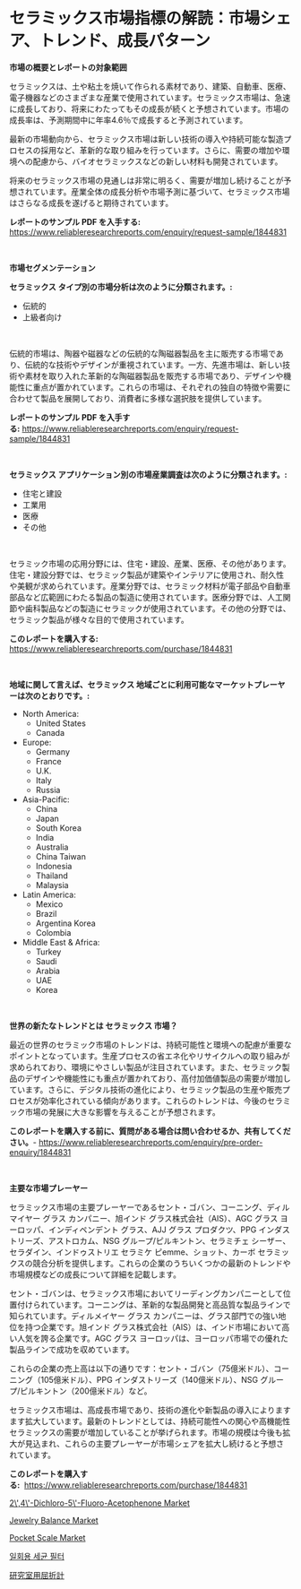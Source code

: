 <p><h1>セラミックス市場指標の解読：市場シェア、トレンド、成長パターン</h1></p><p><strong>市場の概要とレポートの対象範囲</strong></p>
<p><p>セラミックスは、土や粘土を焼いて作られる素材であり、建築、自動車、医療、電子機器などのさまざまな産業で使用されています。セラミックス市場は、急速に成長しており、将来にわたってもその成長が続くと予想されています。市場の成長率は、予測期間中に年率4.6％で成長すると予測されています。</p><p>最新の市場動向から、セラミックス市場は新しい技術の導入や持続可能な製造プロセスの採用など、革新的な取り組みを行っています。さらに、需要の増加や環境への配慮から、バイオセラミックスなどの新しい材料も開発されています。</p><p>将来のセラミックス市場の見通しは非常に明るく、需要が増加し続けることが予想されています。産業全体の成長分析や市場予測に基づいて、セラミックス市場はさらなる成長を遂げると期待されています。</p></p>
<p><strong>レポートのサンプル PDF を入手する:</strong> <a href="https://www.reliableresearchreports.com/enquiry/request-sample/1844831">https://www.reliableresearchreports.com/enquiry/request-sample/1844831</a></p>
<p>&nbsp;</p>
<p><strong>市場セグメンテーション</strong></p>
<p><strong>セラミックス タイプ別の市場分析は次のように分類されます。:</strong></p>
<p><ul><li>伝統的</li><li>上級者向け</li></ul></p>
<p>&nbsp;</p>
<p><p>伝統的市場は、陶器や磁器などの伝統的な陶磁器製品を主に販売する市場であり、伝統的な技術やデザインが重視されています。一方、先進市場は、新しい技術や素材を取り入れた革新的な陶磁器製品を販売する市場であり、デザインや機能性に重点が置かれています。これらの市場は、それぞれの独自の特徴や需要に合わせて製品を展開しており、消費者に多様な選択肢を提供しています。</p></p>
<p><strong>レポートのサンプル PDF を入手する:</strong>&nbsp;<a href="https://www.reliableresearchreports.com/enquiry/request-sample/1844831">https://www.reliableresearchreports.com/enquiry/request-sample/1844831</a></p>
<p>&nbsp;</p>
<p><strong> セラミックス アプリケーション別の市場産業調査は次のように分類されます。:</strong></p>
<p><ul><li>住宅と建設</li><li>工業用</li><li>医療</li><li>その他</li></ul></p>
<p>&nbsp;</p>
<p><p>セラミック市場の応用分野には、住宅・建設、産業、医療、その他があります。住宅・建設分野では、セラミック製品が建築やインテリアに使用され、耐久性や美観が求められています。産業分野では、セラミック材料が電子部品や自動車部品など広範囲にわたる製品の製造に使用されています。医療分野では、人工関節や歯科製品などの製造にセラミックが使用されています。その他の分野では、セラミック製品が様々な目的で使用されています。</p></p>
<p><strong>このレポートを購入する:</strong>&nbsp; <a href="https://www.reliableresearchreports.com/purchase/1844831">https://www.reliableresearchreports.com/purchase/1844831</a></p>
<p>&nbsp;</p>
<p><strong>地域に関して言えば、セラミックス 地域ごとに利用可能なマーケットプレーヤーは次のとおりです。:</strong></p>
<p><ul>
    <li>
        North America:
        <ul>
            <li>United States</li>
            <li>Canada</li>
        </ul>
    </li>
    <li>
        Europe:
        <ul>
            <li>Germany</li>
            <li>France</li>
            <li>U.K.</li>
            <li>Italy</li>
            <li>Russia</li>
        </ul>
    </li>
    <li>
        Asia-Pacific:
        <ul>
            <li>China</li>
            <li>Japan</li>
            <li>South Korea</li>
            <li>India</li>
            <li>Australia</li>
            <li>China Taiwan</li>
            <li>Indonesia</li>
            <li>Thailand</li>
            <li>Malaysia</li>
        </ul>
    </li>
    <li>
        Latin America:
        <ul>
            <li>Mexico</li>
            <li>Brazil</li>
            <li>Argentina Korea</li>
            <li>Colombia</li>
        </ul>
    </li>
    <li>
        Middle East & Africa:
        <ul>
            <li>Turkey</li>
            <li>Saudi</li>
            <li>Arabia</li>
            <li>UAE</li>
            <li>Korea</li>
        </ul>
    </li>
    </ul></p>
<p>&nbsp;</p>
<p><strong>世界の新たなトレンドとは セラミックス 市場？</strong></p>
<p><p>最近の世界のセラミック市場のトレンドは、持続可能性と環境への配慮が重要なポイントとなっています。生産プロセスの省エネ化やリサイクルへの取り組みが求められており、環境にやさしい製品が注目されています。また、セラミック製品のデザインや機能性にも重点が置かれており、高付加価値製品の需要が増加しています。さらに、デジタル技術の進化により、セラミック製品の生産や販売プロセスが効率化されている傾向があります。これらのトレンドは、今後のセラミック市場の発展に大きな影響を与えることが予想されます。</p></p>
<p><strong>このレポートを購入する前に、質問がある場合は問い合わせるか、共有してください。</strong>- <a href="https://www.reliableresearchreports.com/enquiry/pre-order-enquiry/1844831">https://www.reliableresearchreports.com/enquiry/pre-order-enquiry/1844831</a></p>
<p>&nbsp;</p>
<p><strong>主要な市場プレーヤー</strong></p>
<p><p>セラミックス市場の主要プレーヤーであるセント・ゴバン、コーニング、ディルマイヤー グラス カンパニー、旭インド グラス株式会社（AIS）、AGC グラス ヨーロッパ、インディペンデント グラス、AJJ グラス プロダクツ、PPG インダストリーズ、アストロカム、NSG グループ/ピルキントン、セラミチェ シーザー、セラダイン、インドゥストリエ セラミケ ピemme、ショット、カーボ セラミックスの競合分析を提供します。これらの企業のうちいくつかの最新のトレンドや市場規模などの成長について詳細を記載します。</p><p>セント・ゴバンは、セラミックス市場においてリーディングカンパニーとして位置付けられています。コーニングは、革新的な製品開発と高品質な製品ラインで知られています。ディルメイヤー グラス カンパニーは、グラス部門での強い地位を持つ企業です。旭インド グラス株式会社（AIS）は、インド市場において高い人気を誇る企業です。AGC グラス ヨーロッパは、ヨーロッパ市場での優れた製品ラインで成功を収めています。</p><p>これらの企業の売上高は以下の通りです：セント・ゴバン（75億米ドル）、コーニング（105億米ドル）、PPG インダストリーズ（140億米ドル）、NSG グループ/ピルキントン（200億米ドル）など。</p><p>セラミックス市場は、高成長市場であり、技術の進化や新製品の導入によりますます拡大しています。最新のトレンドとしては、持続可能性への関心や高機能性セラミックスの需要が増加していることが挙げられます。市場の規模は今後も拡大が見込まれ、これらの主要プレーヤーが市場シェアを拡大し続けると予想されています。</p></p>
<p><strong>このレポートを購入する:</strong>&nbsp;&nbsp;<a href="https://www.reliableresearchreports.com/purchase/1844831">https://www.reliableresearchreports.com/purchase/1844831</a></p>
<p><p><a href="https://rainy-horn-d69.notion.site/2-4-Dichloro-5-Fluoro-Acetophenone-Market-Size-Furnishes-Valuable-Information-Encompassing-Mar-403c1569f9a848bfab21e7e4e792a027">2\',4\'-Dichloro-5\'-Fluoro-Acetophenone Market</a></p><p><a href="https://view.publitas.com/reportprime-1/jewelry-balance-market-analysis-examines-its-scope-on-growth-opportunities-and-forecasted-trends-spanning-from-2024-to-2031/">Jewelry Balance Market</a></p><p><a href="https://view.publitas.com/reportprime-1/pocket-scale-market-with-the-goal-of-estimating-the-market-size-and-future-growth-potential-of-various-market-segments-based-on-component-applications-end-user-and-region/">Pocket Scale Market</a></p><p><a href="https://medium.com/@hemantdesphyueqnd3dfnln68/%EC%9D%BC%ED%9A%8C%EC%9A%A9-%EC%84%B8%EA%B7%A0-%ED%95%84%ED%84%B0-%EC%8B%9C%EC%9E%A5-%EA%B7%9C%EB%AA%A8-cagr-%ED%8A%B8%EB%A0%8C%EB%93%9C-2024-2030-08516369e304">일회용 세균 필터</a></p><p><a href="https://medium.com/@tilico28/%E7%A0%94%E7%A9%B6%E5%AE%A4%E5%B1%88%E6%8A%98%E8%A8%88%E5%B8%82%E5%A0%B4-%E7%A8%AE%E9%A1%9E-%E7%94%A8%E9%80%94-%E5%9C%B0%E7%90%86%E3%81%AB%E3%82%88%E3%82%8B%E5%8C%85%E6%8B%AC%E7%9A%84%E8%A9%95%E4%BE%A1-e496e397d1c0">研究室用屈折計</a></p></p>